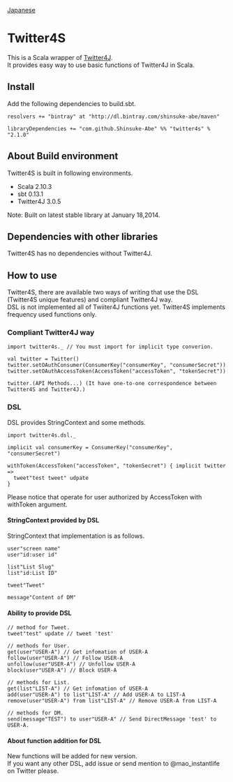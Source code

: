 [Japanese](https://github.com/Shinsuke-Abe/twitter4s/blob/master/readme.ja.md)

# Twitter4S

This is a Scala wrapper of [Twitter4J](https://github.com/yusuke/twitter4j). <br/>
It provides easy way to use basic functions of Twitter4J in Scala.<br/>

## Install

Add the following dependencies to build.sbt.

```
resolvers += "bintray" at "http://dl.bintray.com/shinsuke-abe/maven"

libraryDependencies += "com.github.Shinsuke-Abe" %% "twitter4s" % "2.1.0"
```

## About Build environment

Twitter4S is built in following environments.

* Scala 2.10.3
* sbt 0.13.1
* Twitter4J 3.0.5

Note: Built on latest stable library at January 18,2014.

## Dependencies with other libraries

Twitter4S has no dependencies without Twitter4J.

## How to use

Twitter4S, there are available two ways of writing that use the DSL (Twitter4S unique features) and compliant Twitter4J way.<br/>
DSL is not implemented all of Twiiter4J functions yet. Twitter4S implements frequency used functions only. 

### Compliant Twitter4J way

```
import twitter4s._ // You must import for implicit type converion.

val twitter = Twitter()
twitter.setOAuthConsumer(ConsumerKey("consumerKey", "consumerSecret"))
twitter.setOAuthAccessToken(AccessToken("accessToken", "tokenSecret"))

twitter.(API Methods...) (It have one-to-one correspondence between Twitter4S and Twitter4J.)
```

### DSL

DSL provides StringContext and some methods.<br/>

```
import twitter4s.dsl._

implicit val consumerKey = ConsumerKey("consumerKey", "consumerSecret")

withToken(AccessToken("accessToken", "tokenSecret") { implicit twitter =>
  tweet"test tweet" udpate
}
```

Please notice that operate for user authorized by AccessToken with withToken argument.<br/>

#### StringContext provided by DSL

StringContext that implementation is as follows.

```
user"screen name"
user"id:user id"

list"List Slug"
list"id:List ID"

tweet"Tweet"

message"Content of DM"
```

#### Ability to provide DSL

```
// method for Tweet.
tweet"test" update // tweet 'test'

// methods for User.
get(user"USER-A") // Get infomation of USER-A
follow(user"USER-A") // Follow USER-A
unfollow(user"USER-A") // Unfollow USER-A
block(user"USER-A") // Block USER-A

// methods for List.
get(list"LIST-A") // Get infomation of USER-A
add(user"USER-A") to list"LIST-A" // Add USER-A to LIST-A
remove(user"USER-A") from list"LIST-A" // Remove USER-A from LIST-A

// methods for DM.
send(message"TEST") to user"USER-A" // Send DirectMessage 'test' to USER-A.
```

#### About function addition for DSL

New functions will be added for new version.<br/>
If you want any other DSL, add issue or send mention to @mao_instantlife on Twitter please.